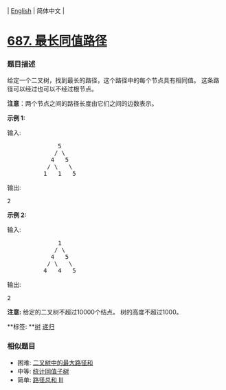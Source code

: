 | [English](README_EN.md) | 简体中文 |

# [687. 最长同值路径](https://leetcode-cn.com/problems/longest-univalue-path)
 ### 题目描述
<p>给定一个二叉树，找到最长的路径，这个路径中的每个节点具有相同值。 这条路径可以经过也可以不经过根节点。</p>

<p><strong>注意</strong>：两个节点之间的路径长度由它们之间的边数表示。</p>

<p><strong>示例 1:</strong></p>

<p>输入:</p>

<pre>
              5
             / \
            4   5
           / \   \
          1   1   5
</pre>

<p>输出:</p>

<pre>
2
</pre>

<p><strong>示例 2:</strong></p>

<p>输入:</p>

<pre>
              1
             / \
            4   5
           / \   \
          4   4   5
</pre>

<p>输出:</p>

<pre>
2
</pre>

<p><strong>注意:</strong> 给定的二叉树不超过10000个结点。&nbsp;树的高度不超过1000。</p>

**标签:	**[树](https://leetcode-cn.com/tag/tree) [递归](https://leetcode-cn.com/tag/recursion) 
 ### 相似题目
- 困难:	[二叉树中的最大路径和](https://leetcode-cn.com/problems/binary-tree-maximum-path-sum) 
- 中等:	[统计同值子树](https://leetcode-cn.com/problems/count-univalue-subtrees) 
- 简单:	[路径总和 III](https://leetcode-cn.com/problems/path-sum-iii) 
